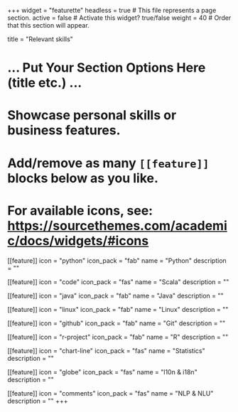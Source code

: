 +++
widget = "featurette"
headless = true  # This file represents a page section.
active = false  # Activate this widget? true/false
weight = 40  # Order that this section will appear.

title = "Relevant skills"

# ... Put Your Section Options Here (title etc.) ...

# Showcase personal skills or business features.
# Add/remove as many `[[feature]]` blocks below as you like.
# For available icons, see: https://sourcethemes.com/academic/docs/widgets/#icons
[[feature]]
  icon = "python"
  icon_pack = "fab"
  name = "Python"
  description = ""
  
[[feature]]
  icon = "code"
  icon_pack = "fas"
  name = "Scala"
  description = ""
  
[[feature]]
  icon = "java"
  icon_pack = "fab"
  name = "Java"
  description = ""
  
[[feature]]
  icon = "linux"
  icon_pack = "fab"
  name = "Linux"
  description = ""
    
[[feature]]
  icon = "github"
  icon_pack = "fab"
  name = "Git"
  description = ""
  
[[feature]]
  icon = "r-project"
  icon_pack = "fab"
  name = "R"
  description = ""
  
[[feature]]
  icon = "chart-line"
  icon_pack = "fas"
  name = "Statistics"
  description = ""
  
[[feature]]
  icon = "globe"
  icon_pack = "fas"
  name = "l10n & i18n"
  description = ""
  
[[feature]]
  icon = "comments"
  icon_pack = "fas"
  name = "NLP & NLU"
  description = ""
+++
